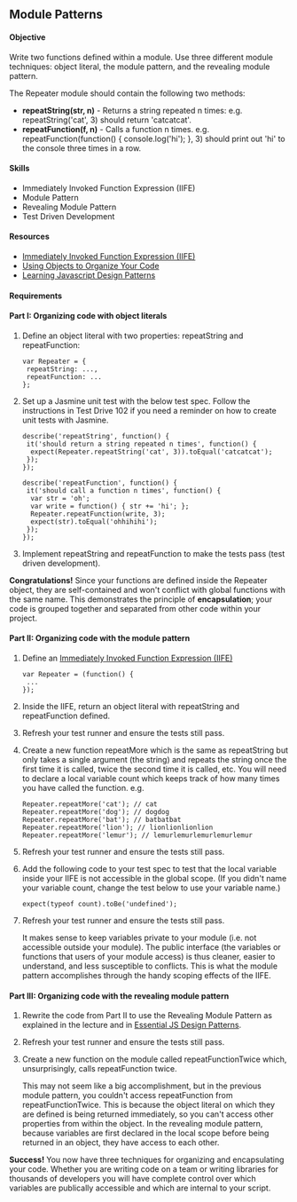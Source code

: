 ## Module Patterns

#### Objective

Write two functions defined within a module. Use three different module techniques: object literal, the module pattern, and the revealing module pattern.

The Repeater module should contain the following two methods:

* __repeatString(str, n)__ - Returns a string repeated n times:
  e.g. repeatString('cat', 3) should return 'catcatcat'.
* __repeatFunction(f, n)__ - Calls a function n times.
  e.g. repeatFunction(function() { console.log('hi'); }, 3) should print out 'hi' to the console three times in a row.

#### Skills
* Immediately Invoked Function Expression (IIFE)
* Module Pattern
* Revealing Module Pattern
* Test Driven Development

#### Resources
* [Immediately Invoked Function Expression (IIFE)](http://benalman.com/news/2010/11/immediately-invoked-function-expression)
* [Using Objects to Organize Your Code](http://rmurphey.com/blog/2009/10/15/using-objects-to-organize-your-code)
* [Learning Javascript Design Patterns](http://addyosmani.com/resources/essentialjsdesignpatterns/book)

#### Requirements

#### Part I: Organizing code with object literals

1. Define an object literal with two properties: repeatString and repeatFunction:
	```
	var Repeater = {
	 repeatString: ...,
	 repeatFunction: ...
	};
	```

2. Set up a Jasmine unit test with the below test spec. Follow the instructions in Test Drive 102 if you need a reminder on how to create unit tests with Jasmine.
	```
	describe('repeatString', function() {
	 it('should return a string repeated n times', function() {
	  expect(Repeater.repeatString('cat', 3)).toEqual('catcatcat');
	 });
	});
	
	describe('repeatFunction', function() {
	 it('should call a function n times', function() {
	  var str = 'oh';
	  var write = function() { str += 'hi'; };
	  Repeater.repeatFunction(write, 3);
	  expect(str).toEqual('ohhihihi');
	 });
	});
	```

3. Implement repeatString and repeatFunction to make the tests pass (test driven development).

__Congratulations!__ Since your functions are defined inside the Repeater object, they are self-contained and won't conflict with global functions with the same name. This demonstrates the principle of __encapsulation__; your code is grouped together and separated from other code within your project.

#### Part II: Organizing code with the module pattern

1. Define an [Immediately Invoked Function Expression (IIFE)](http://benalman.com/news/2010/11/immediately-invoked-function-expression)
	```
	var Repeater = (function() {
	 ...
	});
	```

2. Inside the IIFE, return an object literal with repeatString and repeatFunction defined.
3. Refresh your test runner and ensure the tests still pass.
4. Create a new function repeatMore which is the same as repeatString but only takes a single argument (the string) and repeats the string once the first time it is called, twice the second time it is called, etc. You will need to declare a local variable count which keeps track of how many times you have called the function.
e.g.

	```
	Repeater.repeatMore('cat'); // cat
	Repeater.repeatMore('dog'); // dogdog
	Repeater.repeatMore('bat'); // batbatbat
	Repeater.repeatMore('lion'); // lionlionlionlion
	Repeater.repeatMore('lemur'); // lemurlemurlemurlemurlemur
	```

5. Refresh your test runner and ensure the tests still pass.
6. Add the following code to your test spec to test that the local variable inside your IIFE is not accessible in the global scope. (If you didn't name your variable count, change the test below to use your variable name.)

	```
	expect(typeof count).toBe('undefined');
	```

7. Refresh your test runner and ensure the tests still pass.

	It makes sense to keep variables private to your module (i.e. not accessible outside your module). The public interface (the variables or functions that users of your module access) is thus cleaner, easier to understand, and less susceptible to conflicts. This is what the module pattern accomplishes through the handy scoping effects of the IIFE.

#### Part III: Organizing code with the revealing module pattern

1. Rewrite the code from Part II to use the Revealing Module Pattern as explained in the lecture and in [Essential JS Design Patterns](http://addyosmani.com/resources/essentialjsdesignpatterns/book/#revealingmodulepatternjavascript).
2. Refresh your test runner and ensure the tests still pass.
3. Create a new function on the module called repeatFunctionTwice which, unsurprisingly, calls repeatFunction twice.

	This may not seem like a big accomplishment, but in the previous module pattern, you couldn't access repeatFunction from repeatFunctionTwice. This is because the object literal on which they are defined is being returned immediately, so you can't access other properties from within the object. In the revealing module pattern, because variables are first declared in the local scope before being returned in an object, they have access to each other.

__Success!__ You now have three techniques for organizing and encapsulating your code. Whether you are writing code on a team or writing libraries for thousands of developers you will have complete control over which variables are publically accessible and which are internal to your script.

